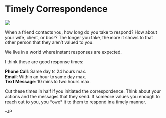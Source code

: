 <!--
id: 2908631054
link: http://loudjet.com/a/timely-correspondence
slug: timely-correspondence
date: Mon Jan 24 2011 08:38:00 GMT-0600 (CST)
publish: 2011-01-024
tags: self-improvement
-->


Timely Correspondence
=====================

![](http://media.tumblr.com/tumblr_lfkynz70k51qzbc4f.gif)

When a friend contacts you, how long do you take to respond? How about
your wife, client, or boss? The longer you take, the more it shows to
that other person that they aren’t valued to you.

We live in a world where instant responses are expected.

I think these are good response times:

**Phone Call**: Same day to 24 hours max. \
**Email**: Within an hour to same day max. \
**Text Message**: 10 mins to two hours max.

Cut these times in half if you initiated the correspondence. Think about
your actions and the messages that they send. If someone values you
enough to reach out to you, you \*owe\* it to them to respond in a
timely manner.

-JP


